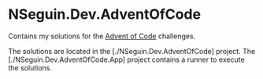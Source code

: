 # NSeguin.Dev.AdventOfCode

Contains my solutions for the [Advent of Code](https://adventofcode.com/) challenges.

The solutions are located in the [./NSeguin.Dev.AdventOfCode] project. The [./NSeguin.Dev.AdventOfCode.App] project contains a runner to execute the solutions.